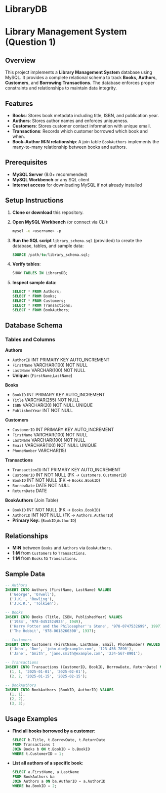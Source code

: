 # LibraryDB
# Library Management System (Question 1)

## Overview

This project implements a **Library Management System** database using MySQL. It provides a complete relational schema to track **Books**, **Authors**, **Customers**, and **Borrowing Transactions**. The database enforces proper constraints and relationships to maintain data integrity.

## Features

* **Books**: Stores book metadata including title, ISBN, and publication year.
* **Authors**: Stores author names and enforces uniqueness.
* **Customers**: Stores customer contact information with unique email.
* **Transactions**: Records which customer borrowed which book and when.
* **Book–Author M\:N relationship**: A join table `BookAuthors` implements the many-to-many relationship between books and authors.

## Prerequisites

* **MySQL Server** (8.0+ recommended)
* **MySQL Workbench** or any SQL client
* **Internet access** for downloading MySQL if not already installed

## Setup Instructions

1. **Clone or download** this repository.
2. **Open MySQL Workbench** (or connect via CLI):

   ```sh
   mysql -u <username> -p
   ```
3. **Run the SQL script** `library_schema.sql` (provided) to create the database, tables, and sample data:

   ```sql
   SOURCE /path/to/library_schema.sql;
   ```
4. **Verify tables**:

   ```sql
   SHOW TABLES IN LibraryDB;
   ```
5. **Inspect sample data**:

   ```sql
   SELECT * FROM Authors;
   SELECT * FROM Books;
   SELECT * FROM Customers;
   SELECT * FROM Transactions;
   SELECT * FROM BookAuthors;
   ```

## Database Schema

### Tables and Columns

**Authors**

* `AuthorID` INT PRIMARY KEY AUTO\_INCREMENT
* `FirstName` VARCHAR(100) NOT NULL
* `LastName` VARCHAR(100) NOT NULL
* **Unique:** (`FirstName`,`LastName`)

**Books**

* `BookID` INT PRIMARY KEY AUTO\_INCREMENT
* `Title` VARCHAR(255) NOT NULL
* `ISBN` VARCHAR(20) NOT NULL UNIQUE
* `PublishedYear` INT NOT NULL

**Customers**

* `CustomerID` INT PRIMARY KEY AUTO\_INCREMENT
* `FirstName` VARCHAR(100) NOT NULL
* `LastName` VARCHAR(100) NOT NULL
* `Email` VARCHAR(100) NOT NULL UNIQUE
* `PhoneNumber` VARCHAR(15)

**Transactions**

* `TransactionID` INT PRIMARY KEY AUTO\_INCREMENT
* `CustomerID` INT NOT NULL (FK → `Customers.CustomerID`)
* `BookID` INT NOT NULL (FK → `Books.BookID`)
* `BorrowDate` DATE NOT NULL
* `ReturnDate` DATE

**BookAuthors** (Join Table)

* `BookID` INT NOT NULL (FK → `Books.BookID`)
* `AuthorID` INT NOT NULL (FK → `Authors.AuthorID`)
* **Primary Key:** (`BookID`,`AuthorID`)

## Relationships

* **M\:N** between `Books` and `Authors` via `BookAuthors`.
* **1\:M** from `Customers` to `Transactions`.
* **1\:M** from `Books` to `Transactions`.

## Sample Data

```sql
-- Authors
INSERT INTO Authors (FirstName, LastName) VALUES
  ('George', 'Orwell'),
  ('J.K.', 'Rowling'),
  ('J.R.R.', 'Tolkien');

-- Books
INSERT INTO Books (Title, ISBN, PublishedYear) VALUES
  ('1984', '978-0451524935', 1949),
  ('Harry Potter and the Philosopher''s Stone', '978-0747532699', 1997),
  ('The Hobbit', '978-0618260300', 1937);

-- Customers
INSERT INTO Customers (FirstName, LastName, Email, PhoneNumber) VALUES
  ('John', 'Doe', 'john.doe@example.com', '123-456-7890'),
  ('Jane', 'Smith', 'jane.smith@example.com', '234-567-8901');

-- Transactions
INSERT INTO Transactions (CustomerID, BookID, BorrowDate, ReturnDate) VALUES
  (1, 1, '2025-01-01', '2025-02-01'),
  (2, 2, '2025-01-15', '2025-02-15');

-- BookAuthors
INSERT INTO BookAuthors (BookID, AuthorID) VALUES
  (1, 1),
  (2, 2),
  (3, 3);
```

## Usage Examples

* **Find all books borrowed by a customer**:

  ```sql
  SELECT b.Title, t.BorrowDate, t.ReturnDate
  FROM Transactions t
  JOIN Books b ON t.BookID = b.BookID
  WHERE t.CustomerID = 1;
  ```

* **List all authors of a specific book**:

  ```sql
  SELECT a.FirstName, a.LastName
  FROM BookAuthors ba
  JOIN Authors a ON ba.AuthorID = a.AuthorID
  WHERE ba.BookID = 2;
  ```


